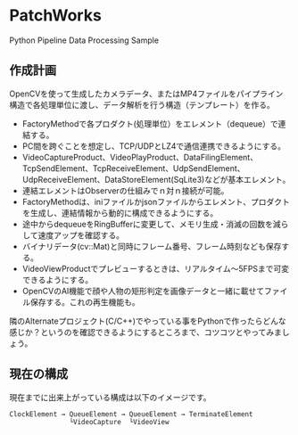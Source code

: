 # PatchWorks
Python Pipeline Data Processing Sample

## 作成計画

OpenCVを使って生成したカメラデータ、またはMP4ファイルをパイプライン構造で各処理単位に渡し、データ解析を行う構造（テンプレート）を作る。

* FactoryMethodで各プロダクト(処理単位）をエレメント（dequeue）で連結する。
* PC間を跨ぐことを想定し、TCP/UDPとLZ4で通信連携できるようにする。
* VideoCaptureProduct、VideoPlayProduct、DataFilingElement、TcpSendElement、TcpReceiveElement、UdpSendElement、UdpReceiveElement、DataStoreElement(SqLite3)などが基本エレメント。
* 連結エレメントはObserverの仕組みでｎ対ｎ接続が可能。
* FactoryMethodは、iniファイルかjsonファイルからエレメント、プロダクトを生成し、連結情報から動的に構成できるようにする。
* 途中からdequeueをRingBufferに変更して、メモリ生成・消滅の回数を減らして速度アップを確認する。
* バイナリデータ(cv::Mat)と同時にフレーム番号、フレーム時刻なども保存する。
* VideoViewProductでプレビューするときは、リアルタイム～5FPSまで可変できるようにする。
* OpenCVのAI機能で顔や人物の矩形判定を画像データと一緒に載せてファイル保存する。これの再生機能も。

隣のAlternateプロジェクト(C/C++)でやっている事をPythonで作ったらどんな感じか？というのを確認できるようにするところまで、コツコツとやってみましょう。

## 現在の構成

現在までに出来上がっている構成は以下のイメージです。

```
ClockElement → QueueElement → QueueElement → TerminateElement
               └VideoCapture  └VideoView
```
